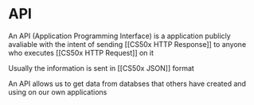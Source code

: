 # API
An API (Application Programming Interface) is a application publicly avaliable with the intent of sending [[CS50x HTTP Response]] to anyone who executes [[CS50x HTTP Request]] on it

Usually the information is sent in [[CS50x JSON]] format

An API allows us to get data from databses that others have created and using on our own applications
